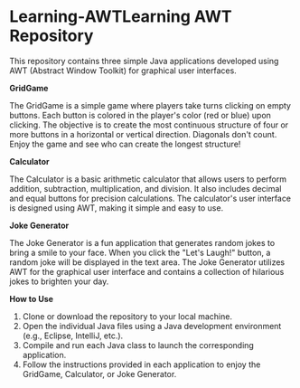# Learning-AWTLearning AWT Repository
This repository contains three simple Java applications developed using AWT (Abstract Window Toolkit) for graphical user interfaces.

**GridGame**

The GridGame is a simple game where players take turns clicking on empty buttons. Each button is colored in the player's color (red or blue) upon clicking. The objective is to create the most continuous structure of four or more buttons in a horizontal or vertical direction. Diagonals don't count. Enjoy the game and see who can create the longest structure!

**Calculator**

The Calculator is a basic arithmetic calculator that allows users to perform addition, subtraction, multiplication, and division. It also includes decimal and equal buttons for precision calculations. The calculator's user interface is designed using AWT, making it simple and easy to use.

**Joke Generator**

The Joke Generator is a fun application that generates random jokes to bring a smile to your face. When you click the "Let's Laugh!" button, a random joke will be displayed in the text area. The Joke Generator utilizes AWT for the graphical user interface and contains a collection of hilarious jokes to brighten your day.

**How to Use**

1. Clone or download the repository to your local machine.
2. Open the individual Java files using a Java development environment (e.g., Eclipse, IntelliJ, etc.).
3. Compile and run each Java class to launch the corresponding application.
4. Follow the instructions provided in each application to enjoy the GridGame, Calculator, or Joke Generator.
